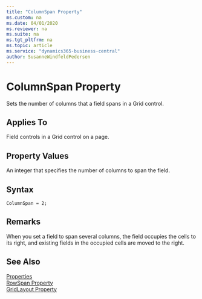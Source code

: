 ```yaml
---
title: "ColumnSpan Property"
ms.custom: na
ms.date: 04/01/2020
ms.reviewer: na
ms.suite: na
ms.tgt_pltfrm: na
ms.topic: article
ms.service: "dynamics365-business-central"
author: SusanneWindfeldPedersen
---
```


# ColumnSpan Property
Sets the number of columns that a field spans in a Grid control.  
  
## Applies To  
Field controls in a Grid control on a page.  
  
## Property Values  
An integer that specifies the number of columns to span the field.  

## Syntax
```
ColumnSpan = 2;
```
  
## Remarks  
When you set a field to span several columns, the field occupies the cells to its right, and existing fields in the occupied cells are moved to the right. 
<!-- 
For example, the following figure illustrates a GridLayout control that consists of four fields arranged in two rows. --> 

## See Also    
[Properties](devenv-properties.md)  
[RowSpan Property](devenv-rowspan-property.md)  
[GridLayout Property](devenv-gridlayout-property.md)
<!--[Layout Property](devenv-layout-property.md)-->
  